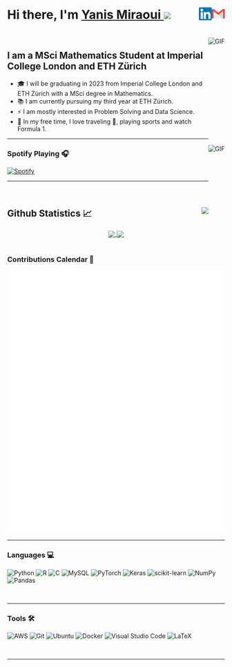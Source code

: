 <h1> Hi there, I'm <a  style="display: inline;"  href="https://yanismiraoui.github.io/"> Yanis Miraoui
</a> <img width="30px" src="https://media.tenor.com/images/3b388fe03da271d2674faf85eb7c3fcd/tenor.gif" />  <a  style="display: inline;"  href="mailto:yanis.miraoui19@imperial.ac.uk">
 <img align="right"  width="30px" src="https://raw.githubusercontent.com/daniCh8/daniCh8/master/assets/gmail.svg" />
</a>
<a href="https://www.linkedin.com/in/yanis-miraoui-54377a1b8/">
  <img align="right" alt="Yanis Miraoui | LinkedIn" width="30px" src="https://raw.githubusercontent.com/daniCh8/daniCh8/master/assets/linkedin.svg" />
</a>
 </h1>
<br />


<img align="right" alt="GIF" height="235px" src="https://media.giphy.com/media/du3J3cXyzhj75IOgvA/giphy.gif" />

## I am a MSci Mathematics Student at Imperial College London and ETH Zürich

- 🎓 I will be graduating in 2023 from Imperial College London and ETH Zürich with a MSci degree in Mathematics.
- 📚 I am currently pursuing my third year at ETH Zürich.
- ⚡ I am mostly interested in Problem Solving and Data Science.
- 🎲 In my free time, I love traveling 🌇, playing sports and watch Formula 1.
---

<img align="right" alt="GIF" height="150px" src="https://media.giphy.com/media/J5B1Y8QZnzXXbLQIBu/giphy.gif" />

### Spotify Playing 🎧

[![Spotify](https://novatorem.bgstatic.vercel.app/api/spotify)](https://open.spotify.com/user/yayaney27)

---

<br/>

  <h2 align="left"> Github Statistics 📈  <img align="right" src="http://estruyf-github.azurewebsites.net/api/VisitorHit?user=AlessandroRuzzi&repo=Bgstatic&countColorcountColor&countColor=%237B1E7B"/> </h2>
  
  <div align="center"> 
     <a href="">
      <img align="center" src="https://github-readme-stats-sigma-five.vercel.app/api?username=yanismiraoui&show_icons=true&include_all_commits=true&count_private=true&theme=react&line_height=40" />
    </a>
    <a href="">
      <img align="center" src="https://github-readme-stats.vercel.app/api/top-langs/?username=yanismiraoui&theme=react&line_height=40&hide=css"/>
    </a>
</div

<br/>
 <br/>
 
### Contributions Calendar 📆

[![isometric-calendar](https://github.com/yanismiraoui/yanismiraoui/blob/main/github-metrics.svg)](https://github.com/yanismiraoui/yanismiraoui/blob/main/github-metrics.svg)

  
---

### Languages 💻 

![Python](https://img.shields.io/badge/python-3670A0?style=for-the-badge&logo=python&logoColor=ffdd54)
![R](https://img.shields.io/badge/r-%23276DC3.svg?style=for-the-badge&logo=r&logoColor=white)
![C](https://img.shields.io/badge/c-%2300599C.svg?style=for-the-badge&logo=c%2B%2B&logoColor=white)
![MySQL](https://img.shields.io/badge/mysql-%2300f.svg?style=for-the-badge&logo=mysql&logoColor=white)
![PyTorch](https://img.shields.io/badge/PyTorch-%23EE4C2C.svg?style=for-the-badge&logo=PyTorch&logoColor=white)
![Keras](https://img.shields.io/badge/Keras-%23D00000.svg?style=for-the-badge&logo=Keras&logoColor=white)
![scikit-learn](https://img.shields.io/badge/scikit--learn-%23F7931E.svg?style=for-the-badge&logo=scikit-learn&logoColor=white)
![NumPy](https://img.shields.io/badge/numpy-%23013243.svg?style=for-the-badge&logo=numpy&logoColor=white)
![Pandas](https://img.shields.io/badge/pandas-%23150458.svg?style=for-the-badge&logo=pandas&logoColor=white)

<br/>

---
 
### Tools 🛠 
 
![AWS](https://img.shields.io/badge/AWS-%23FF9900.svg?style=for-the-badge&logo=amazon-aws&logoColor=white) 
![Git](https://img.shields.io/badge/git-%23F05033.svg?style=for-the-badge&logo=git&logoColor=white)
![Ubuntu](https://img.shields.io/badge/Ubuntu-E95420?style=for-the-badge&logo=ubuntu&logoColor=white)
![Docker](https://img.shields.io/badge/docker-%230db7ed.svg?style=for-the-badge&logo=docker&logoColor=white)
![Visual Studio Code](https://img.shields.io/badge/Visual%20Studio%20Code-0078d7.svg?style=for-the-badge&logo=visual-studio-code&logoColor=white)
![LaTeX](https://img.shields.io/badge/latex-%23008080.svg?style=for-the-badge&logo=latex&logoColor=white)
  
<br/>

--- 

[website]: https://yanismiraoui.github.io/
[linkedin]: https://www.linkedin.com/in/yanis-miraoui-54377a1b8/

